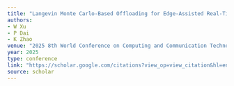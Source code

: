 ```yaml
---
title: "Langevin Monte Carlo-Based Offloading for Edge-Assisted Real-Time Video Analytics"
authors:
- W Xu
- P Dai
- K Zhao
venue: "2025 8th World Conference on Computing and Communication Technologies (WCCCT …, 2025"
year: 2025
type: conference
link: "https://scholar.google.com/citations?view_op=view_citation&hl=en&user=xtXbq_AAAAAJ&pagesize=100&citation_for_view=xtXbq_AAAAAJ:35N4QoGY0k4C"
source: scholar
---
```

